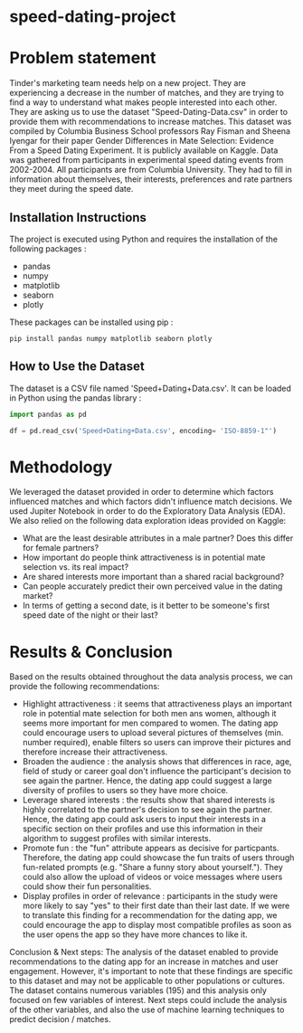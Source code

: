# speed-dating-project

# Problem statement

Tinder's marketing team needs help on a new project. They are experiencing a decrease in the number of matches, and they are trying to find a way to understand what makes people interested into each other. 
They are asking us to use the dataset "Speed-Dating-Data.csv" in order to provide them with recommendations to increase matches.
This dataset was compiled by Columbia Business School professors Ray Fisman and Sheena Iyengar for their paper Gender Differences in Mate Selection: Evidence From a Speed Dating Experiment. It is publicly available on Kaggle.
Data was gathered from participants in experimental speed dating events from 2002-2004. All participants are from Columbia University. They had to fill in information about themselves, their interests, preferences and rate partners they meet during the speed date.

## Installation Instructions

The project is executed using Python and requires the installation of the following packages :

- pandas
- numpy
- matplotlib
- seaborn
- plotly

These packages can be installed using pip :

```
pip install pandas numpy matplotlib seaborn plotly
```

## How to Use the Dataset

The dataset is a CSV file named 'Speed+Dating+Data.csv'. It can be loaded in Python using the pandas library :

```python
import pandas as pd

df = pd.read_csv('Speed+Dating+Data.csv', encoding= 'ISO-8859-1"')
```

# Methodology 

We leveraged the dataset provided in order to determine which factors influenced matches and which factors didn't influence match decisions.
We used Jupiter Notebook in order to do the Exploratory Data Analysis (EDA).
We also relied on the following data exploration ideas provided on Kaggle:
- What are the least desirable attributes in a male partner? Does this differ for female partners?
- How important do people think attractiveness is in potential mate selection vs. its real impact?
- Are shared interests more important than a shared racial background?
- Can people accurately predict their own perceived value in the dating market?
- In terms of getting a second date, is it better to be someone's first speed date of the night or their last?

# Results & Conclusion

Based on the results obtained throughout the data analysis process, we can provide the following recommendations:

- Highlight attractiveness : it seems that attractiveness plays an important role in potential mate selection for both men ans women, although it seems more important for men compared to women. The dating app could encourage users to upload several pictures of themselves (min. number required), enable filters so users can improve their pictures and therefore increase their attractiveness.
- Broaden the audience : the analysis shows that differences in race, age, field of study or career goal don't influence the participant's decision to see again the partner. Hence, the dating app could suggest a large diversity of profiles to users so they have more choice.
- Leverage shared interests : the results show that shared interests is highly correlated to the partner's decision to see again the partner. Hence, the dating app could ask users to input their interests in a specific section on their profiles and use this information in their algorithm to suggest profiles with similar interests.
- Promote fun : the "fun" attribute appears as decisive for particpants. Therefore, the dating app could showcase the fun traits of users through fun-related prompts (e.g. "Share a funny story about yourself."). They could also allow the upload of videos or voice messages where users could show their fun personalities.
- Display profiles in order of relevance : participants in the study were more likely to say "yes" to their first date than their last date. If we were to translate this finding for a recommendation for the dating app, we could encourage the app to display most compatible profiles as soon as the user opens the app so they have more chances to like it.

Conclusion & Next steps: The analysis of the dataset enabled to provide recommendations to the dating app for an increase in matches and user engagement. However, it's important to note that these findings are specific to this dataset and may not be applicable to other populations or cultures. The dataset contains numerous variables (195) and this analysis only focused on few variables of interest. Next steps could include the analysis of the other variables, and also the use of machine learning techniques to predict decision / matches. 


